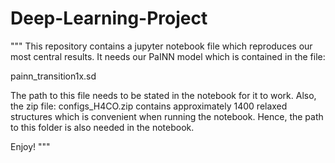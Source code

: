 # Deep-Learning-Project
"""
This repository contains a jupyter notebook file which reproduces our most central results. It needs our PaINN model which is contained in the file:

painn_transition1x.sd

The path to this file needs to be stated in the notebook for it to work. Also, the zip file: configs_H4CO.zip contains approximately 1400 relaxed structures which is convenient when running the notebook. Hence, the path to this folder is also needed in the notebook.

Enjoy!
"""
